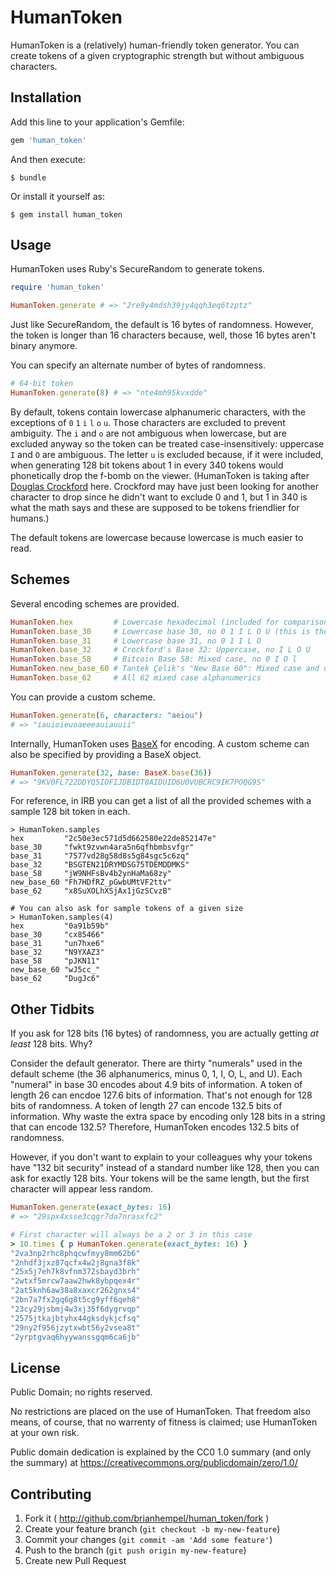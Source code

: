 # HumanToken

HumanToken is a (relatively) human-friendly token generator. You can create tokens of a given cryptographic strength but without ambiguous characters.

## Installation

Add this line to your application's Gemfile:

```ruby
gem 'human_token'
```

And then execute:

```
$ bundle
```

Or install it yourself as:

```
$ gem install human_token
```

## Usage

HumanToken uses Ruby's SecureRandom to generate tokens.

```ruby
require 'human_token'

HumanToken.generate # => "2re9y4mdsh39jy4qqh3eq6tzptz"
```

Just like SecureRandom, the default is 16 bytes of randomness. However, the token is longer than 16 characters because, well, those 16 bytes aren't binary anymore.

You can specify an alternate number of bytes of randomness.

```ruby
# 64-bit token
HumanToken.generate(8) # => "nte4mh95kvxdde"
```

By default, tokens contain lowercase alphanumeric characters, with the exceptions of `0` `1` `i` `l` `o` `u`. Those characters are excluded to prevent ambiguity. The `i` and `o` are not ambiguous when lowercase, but are excluded anyway so the token can be treated case-insensitively: uppercase `I` and `O` are ambiguous. The letter `u` is excluded because, if it were included, when generating 128 bit tokens about 1 in every 340 tokens would phonetically drop the f-bomb on the viewer. (HumanToken is taking after [Douglas Crockford](http://www.crockford.com/wrmg/base32.html) here. Crockford may have just been looking for another character to drop since he didn't want to exclude 0 and 1, but 1 in 340 is what the math says and these are supposed to be tokens friendlier for humans.)

The default tokens are lowercase because lowercase is much easier to read.

## Schemes

Several encoding schemes are provided.

```ruby
HumanToken.hex         # Lowercase hexadecimal (included for comparison purposes)
HumanToken.base_30     # Lowercase base 30, no 0 1 I L O U (this is the default scheme)
HumanToken.base_31     # Lowercase base 31, no 0 1 I L O
HumanToken.base_32     # Crockford's Base 32: Uppercase, no I L O U
HumanToken.base_58     # Bitcoin Base 58: Mixed case, no 0 I O l
HumanToken.new_base_60 # Tantek Çelik's "New Base 60": Mixed case and underscore, no I O l
HumanToken.base_62     # All 62 mixed case alphanumerics
```

You can provide a custom scheme.

```ruby
HumanToken.generate(6, characters: "aeiou")
# => "iauioieuoaeeeauiauuii"
```

Internally, HumanToken uses [BaseX](https://github.com/brianhempel/base_x) for encoding. A custom scheme can also be specified by providing a BaseX object.

```ruby
HumanToken.generate(32, base: BaseX.base(36))
# => "9KV0FL722DDYQ5IOFIJDB1DT0AIDUID6U0VUBCRC9IK7POQG9S"
```

For reference, in IRB you can get a list of all the provided schemes with a sample 128 bit token in each.

```
> HumanToken.samples
hex         "2c50e3ec571d5d662580e22de852147e"
base_30     "fwkt9zvwn4ara5n6qfhbmbsvfgr"
base_31     "7577vd28g58d8s5g84sgc5c6zq"
base_32     "BSGTEN21DRYMDSG75TDEMDDMKS"
base_58     "jW9NHFsBv4b2ynHaMa68zy"
new_base_60 "Fh7HDfRZ_pGwbUMtVF2ttv"
base_62     "x8SuXOLhXSjAx1jGzSCvzB"

# You can also ask for sample tokens of a given size
> HumanToken.samples(4)
hex         "0a91b59b"
base_30     "cx85466"
base_31     "un7hxe6"
base_32     "N9YXAZ3"
base_58     "pJKN11"
new_base_60 "wJ5cc_"
base_62     "DugJc6"
```

## Other Tidbits

If you ask for 128 bits (16 bytes) of randomness, you are actually getting _at least_ 128 bits. Why?

Consider the default generator. There are thirty "numerals" used in the default scheme (the 36 alphanumerics, minus 0, 1, I, O, L, and U). Each "numeral" in base 30 encodes about 4.9 bits of information. A token of length 26 can encdoe 127.6 bits of information. That's not enough for 128 bits of randomness. A token of length 27 can encode 132.5 bits of information.  Why waste the extra space by encoding only 128 bits in a string that can encode 132.5? Therefore, HumanToken encodes 132.5 bits of randomness.

However, if you don't want to explain to your colleagues why your tokens have "132 bit security" instead of a standard number like 128, then you can ask for exactly 128 bits. Your tokens will be the same length, but the first character will appear less random.

```ruby
HumanToken.generate(exact_bytes: 16)
# => "29spx4xsse3cqgr7da7nrasxfc2"

# First character will always be a 2 or 3 in this case
> 10.times { p HumanToken.generate(exact_bytes: 16) }
"2va3np2rhc8phqcwfmyy8mm62b6"
"2nhdf3jxz87qcfx4w2j8gna3f8k"
"25x5j7eh7k8vfnm372sbayd3brh"
"2wtxf5mrcw7aaw2hwk8ybpqex4r"
"2at5knh6aw38a8xaxcr262gnxs4"
"2bn7a7fx2gq6g8t5cg9yff6qeh8"
"23cy29jsbmj4w3xj35f6dygrvqp"
"2575jtkajbtyhx44gksdykjcfsq"
"29ny2f956jzytxwbt56y2vsea8t"
"2yrptgvaq6hyywanssgqm6ca6jb"
```

## License

Public Domain; no rights reserved.

No restrictions are placed on the use of HumanToken. That freedom also means, of course, that no warrenty of fitness is claimed; use HumanToken at your own risk.

Public domain dedication is explained by the CC0 1.0 summary (and only the summary) at https://creativecommons.org/publicdomain/zero/1.0/


## Contributing

1. Fork it ( http://github.com/brianhempel/human_token/fork )
2. Create your feature branch (`git checkout -b my-new-feature`)
3. Commit your changes (`git commit -am 'Add some feature'`)
4. Push to the branch (`git push origin my-new-feature`)
5. Create new Pull Request
